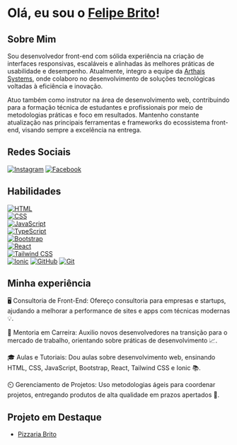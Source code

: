 # Olá, eu sou o [Felipe Brito](https://github.com/seuusuario)!

## Sobre Mim
Sou desenvolvedor front-end com sólida experiência na criação de interfaces responsivas, escaláveis e alinhadas às melhores práticas de usabilidade e desempenho. Atualmente, integro a equipe da <a href="https://arthais.com.br" target="_blank">Arthais Systems</a>, onde colaboro no desenvolvimento de soluções tecnológicas voltadas à eficiência e inovação.

Atuo também como instrutor na área de desenvolvimento web, contribuindo para a formação técnica de estudantes e profissionais por meio de metodologias práticas e foco em resultados. Mantenho constante atualização nas principais ferramentas e frameworks do ecossistema front-end, visando sempre a excelência na entrega.


## Redes Sociais
[![Instagram](https://img.shields.io/badge/Instagram-%23E4405F?style=for-the-badge&logo=instagram&logoColor=white)](https://www.instagram.com/lipe.sp.10/)
[![Facebook](https://img.shields.io/badge/Facebook-%231877F2?style=for-the-badge&logo=facebook&logoColor=white)](https://www.facebook.com/profile.php?id=100005402199216)


## Habilidades  
[![HTML](https://img.shields.io/badge/HTML-orange?style=for-the-badge&logo=html5&logoColor=white)](https://developer.mozilla.org/en-US/docs/Web/HTML)  
[![CSS](https://img.shields.io/badge/CSS-blue?style=for-the-badge&logo=css3&logoColor=white)](https://developer.mozilla.org/en-US/docs/Web/CSS)  
[![JavaScript](https://img.shields.io/badge/JavaScript-yellow?style=for-the-badge&logo=javascript&logoColor=white)](https://developer.mozilla.org/en-US/docs/Web/JavaScript)  
[![TypeScript](https://img.shields.io/badge/TypeScript-blue?style=for-the-badge&logo=typescript&logoColor=white)](https://www.typescriptlang.org/)  
[![Bootstrap](https://img.shields.io/badge/Bootstrap-purple?style=for-the-badge&logo=bootstrap&logoColor=white)](https://getbootstrap.com/)  
[![React](https://img.shields.io/badge/React-blue?style=for-the-badge&logo=react&logoColor=white)](https://reactjs.org/)  
[![Tailwind CSS](https://img.shields.io/badge/Tailwind_CSS-green?style=for-the-badge&logo=tailwind-css&logoColor=white)](https://tailwindcss.com/)  
[![Ionic](https://img.shields.io/badge/Ionic-blue?style=for-the-badge&logo=ionic&logoColor=white)](https://ionicframework.com/)
[![GitHub](https://img.shields.io/badge/GitHub-lightgrey?style=for-the-badge&logo=github&logoColor=white)](https://github.com/)
[![Git](https://img.shields.io/badge/Git-orange?style=for-the-badge&logo=git&logoColor=white)](https://git-scm.com/)

## Minha experiência
🖥️ Consultoria de Front-End: Ofereço consultoria para empresas e startups, ajudando a melhorar a performance de sites e apps com técnicas modernas 💡.

💼 Mentoria em Carreira: Auxilio novos desenvolvedores na transição para o mercado de trabalho, orientando sobre práticas de desenvolvimento 📈.

🎓 Aulas e Tutoriais: Dou aulas sobre desenvolvimento web, ensinando HTML, CSS, JavaScript, Bootstrap, React, Tailwind CSS e Ionic 📚.

⏲️ Gerenciamento de Projetos: Uso metodologias ágeis para coordenar projetos, entregando produtos de alta qualidade em prazos apertados 🚀.


## Projeto em Destaque
- [Pizzaria Brito](https://pizzaria-brito.vercel.app)
